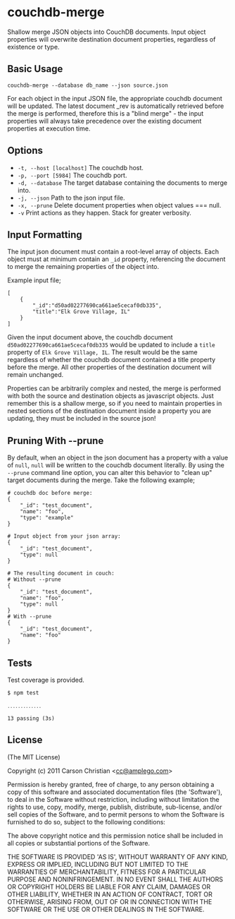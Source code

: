# couchdb-merge

Shallow merge JSON objects into CouchDB documents. Input object properties will overwrite destination document properties, regardless of existence or type.

## Basic Usage

	couchdb-merge --database db_name --json source.json

For each object in the input JSON file, the appropriate couchdb document will be updated. The latest document _rev is automatically retrieved before the merge is performed, therefore this is a "blind merge" - the input properties will always take precedence over the existing document properties at execution time.

## Options

* `-t, --host [localhost]` The couchdb host.
* `-p, --port [5984]` The couchdb port.
* `-d, --database` The target database containing the documents to merge into.
* `-j, --json` Path to the json input file.
* `-x, --prune` Delete document properties when object values === null.
* `-v` Print actions as they happen. Stack for greater verbosity.

## Input Formatting

The input json document must contain a root-level array of objects. Each object must at minimum contain an `_id` property, referencing the document to merge the remaining properties of the object into.

Example input file;

	[
		{
			"_id":"d50ad02277690ca661ae5cecaf0db335",
			"title":"Elk Grove Village, IL"
		}
	]

Given the input document above, the couchdb document `d50ad02277690ca661ae5cecaf0db335` would be updated to include a `title` property of `Elk Grove Village, IL`. The result would be the same regardless of whether the couchdb document contained a title property before the merge. All other properties of the destination document will remain unchanged.

Properties can be arbitrarily complex and nested, the merge is performed with both the source and destination objects as javascript objects. Just remember this is a shallow merge, so if you need to maintain properties in nested sections of the destination document inside a property you are updating, they must be included in the source json!

## Pruning With --prune

By default, when an object in the json document has a property with a value of `null`, `null` will be written to the couchdb document literally. By using the `--prune` command line option, you can alter this behavior to "clean up" target documents during the merge. Take the following example;

	# couchdb doc before merge:
	{
		"_id": "test_document",
		"name": "foo",
		"type": "example"
	}

	# Input object from your json array:
	{
		"_id": "test_document",
		"type": null
	}

	# The resulting document in couch:
	# Without --prune
	{
		"_id": "test_document",
		"name": "foo",
		"type": null
	}
	# With --prune
	{
		"_id": "test_document",
		"name": "foo"
	}

## Tests

Test coverage is provided.

	$ npm test

	․․․․․․․․․․․․․

	13 passing (3s)

## License 

(The MIT License)

Copyright (c) 2011 Carson Christian &lt;cc@amplego.com&gt;

Permission is hereby granted, free of charge, to any person obtaining
a copy of this software and associated documentation files (the
'Software'), to deal in the Software without restriction, including
without limitation the rights to use, copy, modify, merge, publish,
distribute, sub-license, and/or sell copies of the Software, and to
permit persons to whom the Software is furnished to do so, subject to
the following conditions:

The above copyright notice and this permission notice shall be
included in all copies or substantial portions of the Software.

THE SOFTWARE IS PROVIDED 'AS IS', WITHOUT WARRANTY OF ANY KIND,
EXPRESS OR IMPLIED, INCLUDING BUT NOT LIMITED TO THE WARRANTIES OF
MERCHANTABILITY, FITNESS FOR A PARTICULAR PURPOSE AND NONINFRINGEMENT.
IN NO EVENT SHALL THE AUTHORS OR COPYRIGHT HOLDERS BE LIABLE FOR ANY
CLAIM, DAMAGES OR OTHER LIABILITY, WHETHER IN AN ACTION OF CONTRACT,
TORT OR OTHERWISE, ARISING FROM, OUT OF OR IN CONNECTION WITH THE
SOFTWARE OR THE USE OR OTHER DEALINGS IN THE SOFTWARE.
